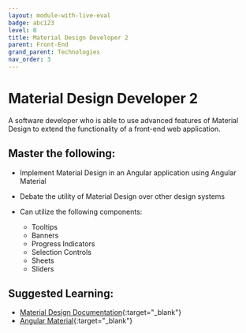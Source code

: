 ```yaml
---
layout: module-with-live-eval
badge: abc123
level: 0
title: Material Design Developer 2
parent: Front-End
grand_parent: Technologies
nav_order: 3
---
```

# Material Design Developer 2

A software developer who is able to use advanced features of Material Design to extend the functionality of a front-end web application.

## Master the following:

- Implement Material Design in an Angular application using Angular Material
- Debate the utility of Material Design over other design systems
- Can utilize the following components:

  - Tooltips
  - Banners
  - Progress Indicators
  - Selection Controls
  - Sheets
  - Sliders

## Suggested Learning:

- [Material Design Documentation](https://material.io/){:target="\_blank"}
- [Angular Material](https://material.angular.io/){:target="\_blank"}

